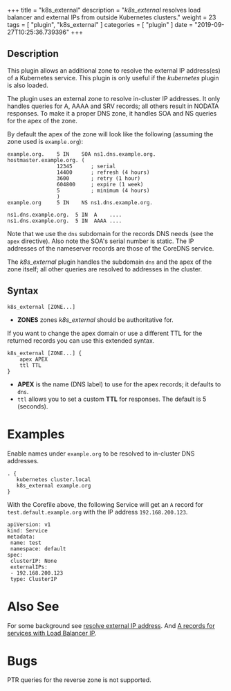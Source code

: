 +++
title = "k8s_external"
description = "*k8s_external* resolves load balancer and external IPs from outside Kubernetes clusters."
weight = 23
tags = [ "plugin", "k8s_external" ]
categories = [ "plugin" ]
date = "2019-09-27T10:25:36.739396"
+++

## Description

This plugin allows an additional zone to resolve the external IP address(es) of a Kubernetes
service. This plugin is only useful if the *kubernetes* plugin is also loaded.

The plugin uses an external zone to resolve in-cluster IP addresses. It only handles queries for A,
AAAA and SRV records; all others result in NODATA responses. To make it a proper DNS zone, it handles
SOA and NS queries for the apex of the zone.

By default the apex of the zone will look like the following (assuming the zone used is `example.org`):

~~~ dns
example.org.	5 IN	SOA ns1.dns.example.org. hostmaster.example.org. (
				12345      ; serial
				14400      ; refresh (4 hours)
				3600       ; retry (1 hour)
				604800     ; expire (1 week)
				5          ; minimum (4 hours)
				)
example.org		5 IN	NS ns1.dns.example.org.

ns1.dns.example.org.  5 IN  A    ....
ns1.dns.example.org.  5 IN  AAAA ....
~~~

Note that we use the `dns` subdomain for the records DNS needs (see the `apex` directive). Also
note the SOA's serial number is static. The IP addresses of the nameserver records are those of the
CoreDNS service.

The *k8s_external* plugin handles the subdomain `dns` and the apex of the zone itself; all other
queries are resolved to addresses in the cluster.

## Syntax

~~~
k8s_external [ZONE...]
~~~

* **ZONES** zones *k8s_external* should be authoritative for.

If you want to change the apex domain or use a different TTL for the returned records you can use
this extended syntax.

~~~
k8s_external [ZONE...] {
    apex APEX
    ttl TTL
}
~~~

* **APEX** is the name (DNS label) to use for the apex records; it defaults to `dns`.
* `ttl` allows you to set a custom **TTL** for responses. The default is 5 (seconds).

# Examples

Enable names under `example.org` to be resolved to in-cluster DNS addresses.

~~~
. {
   kubernetes cluster.local
   k8s_external example.org
}
~~~

With the Corefile above, the following Service will get an `A` record for `test.default.example.org` with the IP address `192.168.200.123`.

~~~
apiVersion: v1
kind: Service
metadata:
 name: test
 namespace: default
spec:
 clusterIP: None
 externalIPs:
 - 192.168.200.123
 type: ClusterIP
~~~


# Also See

For some background see [resolve external IP address](https://github.com/kubernetes/dns/issues/242).
And [A records for services with Load Balancer IP](https://github.com/coredns/coredns/issues/1851).

# Bugs

PTR queries for the reverse zone is not supported.
